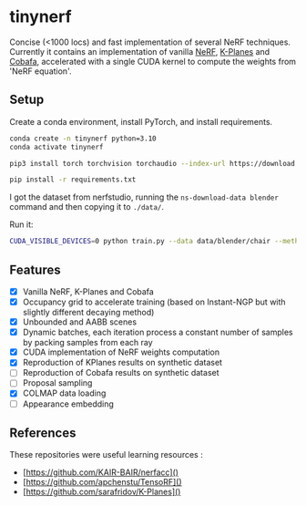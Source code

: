 # tinynerf

Concise (<1000 locs) and fast implementation of several NeRF techniques. Currently it contains an implementation of vanilla [NeRF](https://arxiv.org/abs/2003.08934), [K-Planes](https://arxiv.org/abs/2301.10241) and [Cobafa](https://arxiv.org/abs/2302.01226), accelerated with a single CUDA kernel to compute the weights from 'NeRF equation'.

[](https://user-images.githubusercontent.com/53355258/227556618-2e01b870-4191-4323-b254-c13c01c428db.mp4)

## Setup

Create a conda environment, install PyTorch, and install requirements.

```bash
conda create -n tinynerf python=3.10
conda activate tinynerf

pip3 install torch torchvision torchaudio --index-url https://download.pytorch.org/whl/cu118

pip install -r requirements.txt
```

I got the dataset from nerfstudio, running the `ns-download-data blender` command and then copying it to `./data/`.

Run it:

```bash
CUDA_VISIBLE_DEVICES=0 python train.py --data data/blender/chair --method kplanes --datatype synthetic --output k_planes --batch_size 512
```

## Features

- [x] Vanilla NeRF, K-Planes and Cobafa
- [x] Occupancy grid to accelerate training (based on Instant-NGP but with slightly different decaying method)
- [x] Unbounded and AABB scenes
- [x] Dynamic batches, each iteration process a constant number of samples by packing samples from each ray
- [x] CUDA implementation of NeRF weights computation
- [x] Reproduction of KPlanes results on synthetic dataset
- [ ] Reproduction of Cobafa results on synthetic dataset
- [ ] Proposal sampling
- [x] COLMAP data loading
- [ ] Appearance embedding

## References

These repositories were useful learning resources :
- [https://github.com/KAIR-BAIR/nerfacc]()
- [https://github.com/apchenstu/TensoRF]()
- [https://github.com/sarafridov/K-Planes]()
